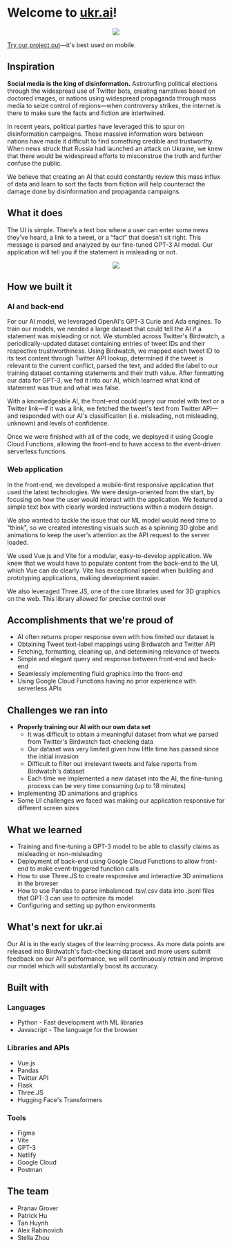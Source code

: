# Welcome to [ukr.ai](https://ukrai.netlify.app/)!

<p style="text-align: center;"><img src="https://github.com/tanhuynh226/hackuci2022-backend/blob/main/images/cover.png"></p>

[Try our project out](https://ukrai.netlify.app/)—it's best used on mobile.

## Inspiration

**Social media is the king of disinformation.** Astroturfing political elections through the widespread use of Twitter bots, creating narratives based on doctored images, or nations using widespread propaganda through mass media to seize control of regions—when controversy strikes, the internet is there to make sure the facts and fiction are intertwined.

In recent years, political parties have leveraged this to spur on disinformation campaigns. These massive information wars between nations have made it difficult to find something credible and trustworthy. When news struck that Russia had launched an attack on Ukraine, we knew that there would be widespread efforts to misconstrue the truth and further confuse the public.

We believe that creating an AI that could constantly review this mass influx of data and learn to sort the facts from fiction will help counteract the damage done by disinformation and propaganda campaigns.

## What it does

The UI is simple. There’s a text box where a user can enter some news they’ve heard, a link to a tweet, or a “fact” that doesn’t sit right. This message is parsed and analyzed by our fine-tuned GPT-3 AI model. Our application will tell you if the statement is misleading or not.

<p style="text-align: center;" align="center"><img src="https://github.com/tanhuynh226/hackuci2022-backend/blob/main/images/demonstrate_tweet.gif"></p>

## How we built it

### AI and back-end

For our AI model, we leveraged OpenAI's GPT-3 Curie and Ada engines. To train our models, we needed a large dataset that could tell the AI if a statement was misleading or not. We stumbled across Twitter's Birdwatch, a periodically-updated dataset containing entries of tweet IDs and their respective trustiworthiness. Using Birdwatch, we mapped each tweet ID to its text content through Twitter API lookup, determined if the tweet is relevant to the current conflict, parsed the text, and added the label to our training dataset containing statements and their truth value. After formatting our data for GPT-3, we fed it into our AI, which learned what kind of statement was true and what was false.

With a knowledgeable AI, the front-end could query our model with text or a Twitter link—if it was a link, we fetched the tweet's text from Twitter API—and responded with our AI's classification (i.e. misleading, not misleading, unknown) and levels of confidence.

Once we were finished with all of the code, we deployed it using Google Cloud Functions, allowing the front-end to have access to the event-driven serverless functions.

### Web application

In the front-end, we developed a mobile-first responsive application that used the latest technologies. We were design-oriented from the start, by focusing on how the user would interact with the application. We featured a simple text box with clearly worded instructions within a modern design.

We also wanted to tackle the issue that our ML model would need time to "think", so we created interesting visuals such as a spinning 3D globe and animations to keep the user's attention as the API request to the server loaded.

We used Vue.js and Vite for a modular, easy-to-develop application. We knew that we would have to populate content from the back-end to the UI, which Vue can do clearly. Vite has exceptional speed when building and prototyping applications, making development easier.

We also leveraged Three.JS, one of the core libraries used for 3D graphics on the web. This library allowed for precise control over

## Accomplishments that we're proud of

* AI often returns proper response even with how limited our dataset is
* Obtaining Tweet text-label mappings using Birdwatch and Twitter API
* Fetching, formatting, cleaning up, and determining relevance of tweets
* Simple and elegant query and response between front-end and back-end
* Seamlessly implementing fluid graphics into the front-end
* Using Google Cloud Functions having no prior experience with serverless APIs

## Challenges we ran into

* **Properly training our AI with our own data set**
  * It was difficult to obtain a meaningful dataset from what we parsed from Twitter's Birdwatch fact-checking data
  * Our dataset was very limited given how little time has passed since the initial invasion
  * Difficult to filter out irrelevant tweets and false reports from Birdwatch's dataset
  * Each time we implemented a new dataset into the AI, the fine-tuning process can be very time consuming (up to 18 minutes)
* Implementing 3D animations and graphics
* Some UI challenges we faced was making our application responsive for different screen sizes

## What we learned

* Training and fine-tuning a GPT-3 model to be able to classify claims as misleading or non-misleading
* Deployment of back-end using Google Cloud Functions to allow front-end to make event-triggered function calls
* How to use Three.JS to create responsive and interactive 3D animations in the browser
* How to use Pandas to parse imbalanced .tsv/.csv data into .jsonl files that GPT-3 can use to optimize its model
* Configuring and setting up python environments

## What's next for ukr.ai

Our AI is in the early stages of the learning process. As more data points are released into Birdwatch's fact-checking dataset and more users submit feedback on our AI's performance, we will continuously retrain and improve our model which will substantially boost its accuracy.

## Built with

### Languages
* Python - Fast development with ML libraries
* Javascript - The language for the browser

### Libraries and APIs
* Vue.js
* Pandas
* Twitter API
* Flask
* Three.JS
* Hugging Face's Transformers

### Tools
* Figma
* Vite
* GPT-3
* Netlify
* Google Cloud
* Postman

## The team

* Pranav Grover
* Patrick Hu
* Tan Huynh
* Alex Rabinovich
* Stella Zhou
